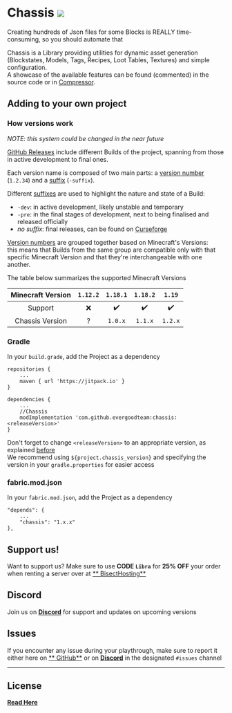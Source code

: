 # Chassis <a href=https://www.curseforge.com/minecraft/mc-mods/chassis> <img src="http://cf.way2muchnoise.eu/596615.svg"> </a>

Creating hundreds of Json files for some Blocks is REALLY time-consuming, so you should automate that

Chassis is a Library providing utilities for dynamic asset generation (Blockstates, Models, Tags, Recipes, Loot Tables,
Textures) and simple configuration.  
A showcase of the available features can be found (commented) in the source code or in [Compressor](https://www.curseforge.com/minecraft/mc-mods/compressor).

## Adding to your own project

### How versions work

*NOTE: this system could be changed in the near future*

[GitHub Releases](https://github.com/EvergoodTeam/Chassis/releases) include different Builds of the project, spanning
from those in active development to final ones.

Each version name is composed of two main parts: a <ins>version number</ins> (`1.2.34`) and a <ins>suffix</ins> (`-suffix`).

Different <ins>suffixes</ins> are used to highlight the nature and state of a Build:

- `-dev`: in active development, likely unstable and temporary
- `-pre`: in the final stages of development, next to being finalised and released officially
- *no suffix*: final releases, can be found on [Curseforge](https://www.curseforge.com/minecraft/mc-mods/chassis)

<ins>Version numbers</ins> are grouped together based on Minecraft's Versions:  
this means that Builds from the same group are compatible only with that specific Minecraft Version and that they're
interchangeable with one another.

The table below summarizes the supported Minecraft Versions

| Minecraft Version | `1.12.2` | `1.18.1` | `1.18.2` | `1.19`  |
|:-----------------:|:--------:|:--------:|:--------:|:-------:|
|      Support      |    ❌     |    ✔️    |    ✔️    |   ✔️    |
|  Chassis Version  |    ?     | `1.0.x`  | `1.1.x`  | `1.2.x` |

### Gradle

In your `build.grade`, add the Project as a dependency

```
repositories {
    ...
    maven { url 'https://jitpack.io' }
}
```
```
dependencies {
    ...
    //Chassis
    modImplementation 'com.github.evergoodteam:chassis:<releaseVersion>'
}
```

Don't forget to change `<releaseVersion>` to an appropriate version, as explained [before](#how-versions-work)  
We recommend using `${project.chassis_version}` and specifying the version in your `gradle.properties` for easier access

### fabric.mod.json

In your `fabric.mod.json`, add the Project as a dependency

```
"depends": {
    ...
    "chassis": "1.x.x"
},
```

## Support us!

Want to support us? Make sure to use **CODE `Libra`** for **25% OFF** your order when renting a server over at [**
BisectHosting**](https://www.bisecthosting.com/Libra)

## Discord

Join us on [**Discord**](https://discord.gg/k2P68Y8) for support and updates on upcoming versions

## Issues

If you encounter any issue during your playthrough, make sure to report it either here on [**
GitHub**](https://github.com/EvergoodTeam/Chassis/issues) or on [**Discord**](https://discord.gg/k2P68Y8) in the
designated ```#issues``` channel

***

## License

[**Read Here**](https://github.com/EvergoodTeam/Chassis/blob/main/LICENSE)